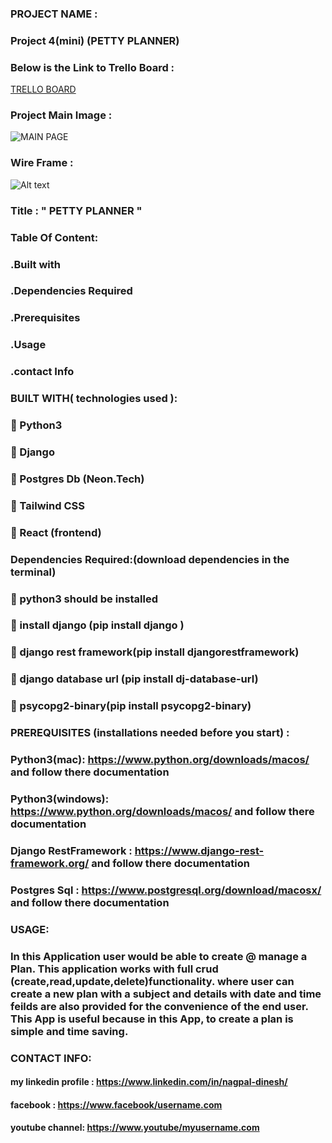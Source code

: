 ### PROJECT NAME :
### Project 4(mini) (PETTY PLANNER)

### Below is the Link to Trello Board :

[TRELLO BOARD](https://trello.com/b/LH6mlnqY/project-4-petty-planner)

### Project Main Image :

![MAIN PAGE](https://lightsplanneraction.co/cdn/shop/files/IMG_4135.jpg?v=1691123066)

### Wire Frame :

![Alt text](<image/Screenshot 2023-10-31 at 6.07.55 PM.png>)

### Title : " PETTY PLANNER "

### Table Of Content:

### .Built with

### .Dependencies Required

### .Prerequisites

### .Usage

### .contact Info

### BUILT WITH( technologies used ):

### 🔘 Python3

### 🔘 Django

### 🔘 Postgres Db (Neon.Tech)

### 🔘 Tailwind CSS

### 🔘 React (frontend)

### Dependencies Required:(download dependencies in the terminal)

### 🔘 python3 should be installed 

### 🔘 install django (pip install django )

### 🔘 django rest framework(pip install djangorestframework)

### 🔘 django database url (pip install dj-database-url)

### 🔘 psycopg2-binary(pip install psycopg2-binary)



### PREREQUISITES (installations needed before you start) :

### Python3(mac): https://www.python.org/downloads/macos/ and follow there documentation
### Python3(windows): https://www.python.org/downloads/macos/ and follow there documentation

### Django RestFramework : https://www.django-rest-framework.org/ and follow there documentation
### Postgres Sql : https://www.postgresql.org/download/macosx/ and follow there documentation

### USAGE:

### In this Application user would be able to create @ manage a Plan. This application works with full crud (create,read,update,delete)functionality. where user can create a new plan with a subject and details with date and time feilds are also provided for the convenience of the end user. This App is useful because in this App,  to create a plan is simple and time saving.   

### CONTACT INFO:

#### my linkedin profile : https://www.linkedin.com/in/nagpal-dinesh/

#### facebook : https://www.facebook/username.com

#### youtube channel: https://www.youtube/myusername.com 
